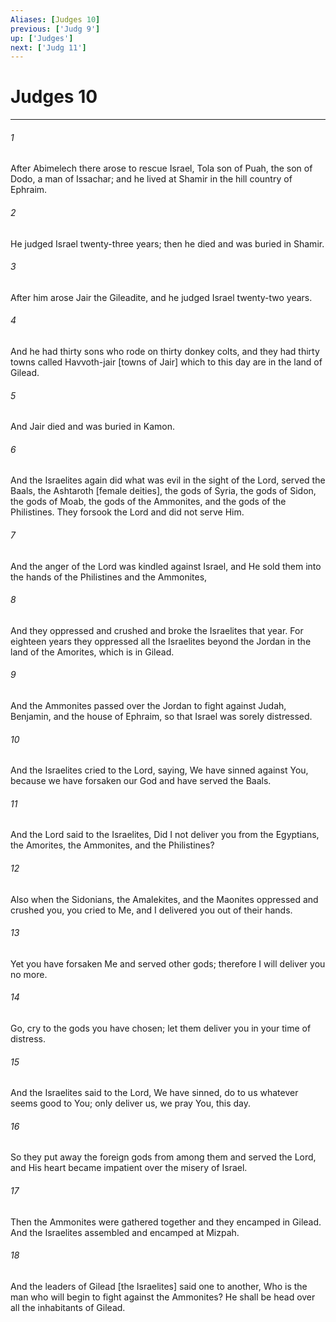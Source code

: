 ```yaml
---
Aliases: [Judges 10]
previous: ['Judg 9']
up: ['Judges']
next: ['Judg 11']
---
```

# Judges 10

***














###### 1 






After Abimelech there arose to rescue Israel, Tola son of Puah, the son of Dodo, a man of Issachar; and he lived at Shamir in the hill country of Ephraim. 













###### 2 






He judged Israel twenty-three years; then he died and was buried in Shamir. 













###### 3 






After him arose Jair the Gileadite, and he judged Israel twenty-two years. 













###### 4 






And he had thirty sons who rode on thirty donkey colts, and they had thirty towns called Havvoth-jair [towns of Jair] which to this day are in the land of Gilead. 













###### 5 






And Jair died and was buried in Kamon. 













###### 6 






And the Israelites again did what was evil in the sight of the Lord, served the Baals, the Ashtaroth [female deities], the gods of Syria, the gods of Sidon, the gods of Moab, the gods of the Ammonites, and the gods of the Philistines. They forsook the Lord and did not serve Him. 













###### 7 






And the anger of the Lord was kindled against Israel, and He sold them into the hands of the Philistines and the Ammonites, 













###### 8 






And they oppressed and crushed and broke the Israelites that year. For eighteen years they oppressed all the Israelites beyond the Jordan in the land of the Amorites, which is in Gilead. 













###### 9 






And the Ammonites passed over the Jordan to fight against Judah, Benjamin, and the house of Ephraim, so that Israel was sorely distressed. 













###### 10 






And the Israelites cried to the Lord, saying, We have sinned against You, because we have forsaken our God and have served the Baals. 













###### 11 






And the Lord said to the Israelites, Did I not deliver you from the Egyptians, the Amorites, the Ammonites, and the Philistines? 













###### 12 






Also when the Sidonians, the Amalekites, and the Maonites oppressed and crushed you, you cried to Me, and I delivered you out of their hands. 













###### 13 






Yet you have forsaken Me and served other gods; therefore I will deliver you no more. 













###### 14 






Go, cry to the gods you have chosen; let them deliver you in your time of distress. 













###### 15 






And the Israelites said to the Lord, We have sinned, do to us whatever seems good to You; only deliver us, we pray You, this day. 













###### 16 






So they put away the foreign gods from among them and served the Lord, and His heart became impatient over the misery of Israel. 













###### 17 






Then the Ammonites were gathered together and they encamped in Gilead. And the Israelites assembled and encamped at Mizpah. 













###### 18 






And the leaders of Gilead [the Israelites] said one to another, Who is the man who will begin to fight against the Ammonites? He shall be head over all the inhabitants of Gilead.
